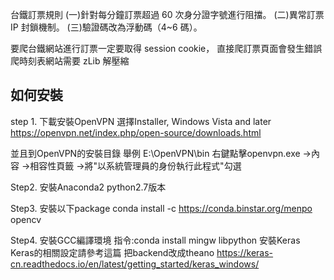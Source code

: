 台鐵訂票規則
(一)針對每分鐘訂票超過 60 次身分證字號進行阻擋。
(二)異常訂票 IP 封鎖機制。
(三)驗證碼改為浮動碼（4~6 碼）。

要爬台鐵網站進行訂票一定要取得 session cookie，
直接爬訂票頁面會發生錯誤
爬時刻表網站需要 zLib 解壓縮

如何安裝
-----------------------------
step 1.
下載安裝OpenVPN 選擇Installer, Windows Vista and later
https://openvpn.net/index.php/open-source/downloads.html

並且到OpenVPN的安裝目錄   舉例 E:\OpenVPN\bin
右鍵點擊openvpn.exe ->內容 ->相容性頁籤 ->將"以系統管理員的身份執行此程式"勾選

Step2.
安裝Anaconda2  python2.7版本

Step3.
安裝以下package
conda install -c https://conda.binstar.org/menpo opencv

Step4.
安裝GCC編譯環境
指令:conda install mingw libpython
安裝Keras
Keras的相關設定請參考這篇
把backend改成theano
https://keras-cn.readthedocs.io/en/latest/getting_started/keras_windows/
